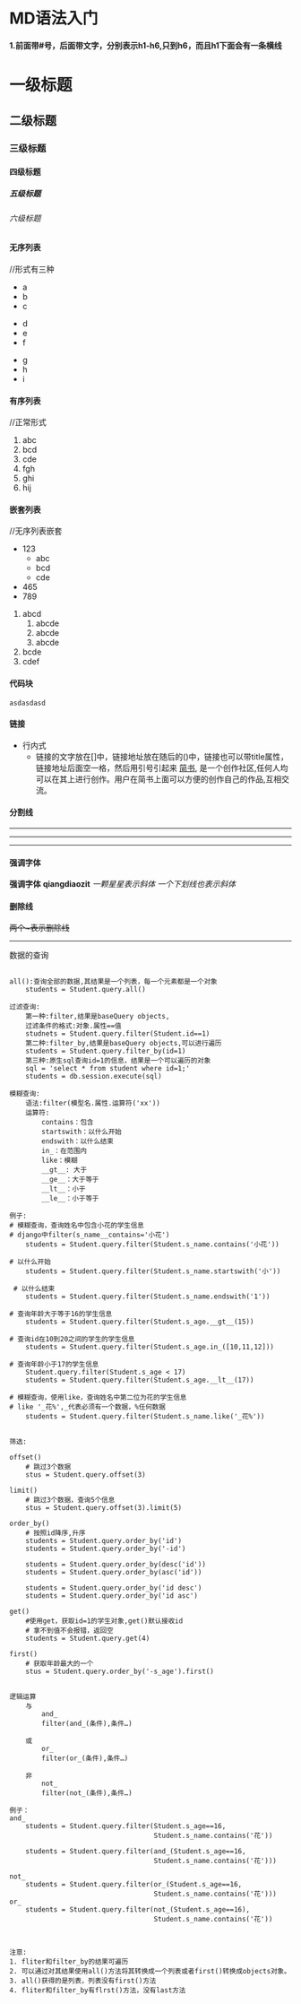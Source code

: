 # MD语法入门

#### 1.前面带#号，后面带文字，分别表示h1-h6,只到h6，而且h1下面会有一条横线

# 一级标题
## 二级标题
### 三级标题
#### 四级标题
##### 五级标题
###### 六级标题


#### 无序列表
//形式有三种
+ a
+ b
+ c 

- d
- e
- f

* g
* h
* i

#### 有序列表
//正常形式
1. abc
2. bcd
3. cde
3. fgh
3. ghi
5. hij

#### 嵌套列表
//无序列表嵌套
+ 123
    + abc
    + bcd
    + cde
+ 465
+ 789
1. abcd
    1. abcde
    2. abcde
    3. abcde
2. bcde
3. cdef

#### 代码块

```
asdasdasd
```



#### 链接

* 行内式
  * 链接的文字放在[]中，链接地址放在随后的()中，链接也可以带title属性，链接地址后面空一格，然后用引号引起来
[简书](https://www.jianshu.com "创作你的创作"),
是一个创作社区,任何人均可以在其上进行创作。用户在简书上面可以方便的创作自己的作品,互相交流。   



#### 分割线
- - -
***
---


#### 强调字体
__强调字体__
**qiangdiaozit**
*一颗星星表示斜体*
_一个下划线也表示斜体_

#### 删除线
~~两个~表示删除线~~




---

数据的查询
```

all():查询全部的数据,其结果是一个列表，每一个元素都是一个对象
    students = Student.query.all()
 
过滤查询:
    第一种:filter,结果是baseQuery objects,
    过滤条件的格式:对象.属性==值
    studnets = Student.query.filter(Student.id==1)
    第二种:filter_by,结果是baseQuery objects,可以进行遍历
    students = Student.query.filter_by(id=1)
    第三种:原生sql查询id=1的信息，结果是一个可以遍历的对象
    sql = 'select * from student where id=1;'
    students = db.session.execute(sql)
    
模糊查询:
    语法:filter(模型名.属性.运算符('xx'))
    运算符:
        contains：包含
        startswith：以什么开始
        endswith：以什么结束
        in_：在范围内
        like：模糊
        __gt__: 大于
        __ge__：大于等于
        __lt__：小于
        __le__：小于等于
        
例子:
# 模糊查询，查询姓名中包含小花的学生信息
# django中filter(s_name__contains='小花')
    students = Student.query.filter(Student.s_name.contains('小花'))
    
# 以什么开始
    students = Student.query.filter(Student.s_name.startswith('小'))
    
 # 以什么结束
    students = Student.query.filter(Student.s_name.endswith('1'))
    
# 查询年龄大于等于16的学生信息
    students = Student.query.filter(Student.s_age.__gt__(15))
    
# 查询id在10到20之间的学生的学生信息
    students = Student.query.filter(Student.s_age.in_([10,11,12]))
 
# 查询年龄小于17的学生信息
    Student.query.filter(Student.s_age < 17)
    students = Student.query.filter(Student.s_age.__lt__(17))
        
# 模糊查询，使用like，查询姓名中第二位为花的学生信息
# like '_花%',_代表必须有一个数据，%任何数据
    students = Student.query.filter(Student.s_name.like('_花%'))
        
    
筛选:
 
offset()
    # 跳过3个数据
    stus = Student.query.offset(3)
 
limit()
    # 跳过3个数据，查询5个信息
    stus = Student.query.offset(3).limit(5)
 
order_by()
    # 按照id降序,升序
    students = Student.query.order_by('id')
    students = Student.query.order_by('-id')
 
    students = Student.query.order_by(desc('id'))
    students = Student.query.order_by(asc('id'))
 
    students = Student.query.order_by('id desc')
    students = Student.query.order_by('id asc')
 
get()
    #使用get，获取id=1的学生对象,get()默认接收id
    # 拿不到值不会报错，返回空
    students = Student.query.get(4)
 
first()
    # 获取年龄最大的一个
    stus = Student.query.order_by('-s_age').first()
 
    
逻辑运算
    与
	    and_
	    filter(and_(条件),条件…)
    
    或
    	or_
    	filter(or_(条件),条件…)
    
    非
    	not_
    	filter(not_(条件),条件…)
 
例子：
and_  
    students = Student.query.filter(Student.s_age==16,
                                    Student.s_name.contains('花'))
 
    students = Student.query.filter(and_(Student.s_age==16,
                                    Student.s_name.contains('花')))
 
not_
    students = Student.query.filter(or_(Student.s_age==16,
                                    Student.s_name.contains('花')))
or_
    students = Student.query.filter(not_(Student.s_age==16),
                                    Student.s_name.contains('花'))
 
    
    
注意: 
1. fliter和filter_by的结果可遍历
2. 可以通过对其结果使用all()方法将其转换成一个列表或者first()转换成objects对象。
3. all()获得的是列表，列表没有first()方法
4. fliter和filter_by有flrst()方法，没有last方法

```
